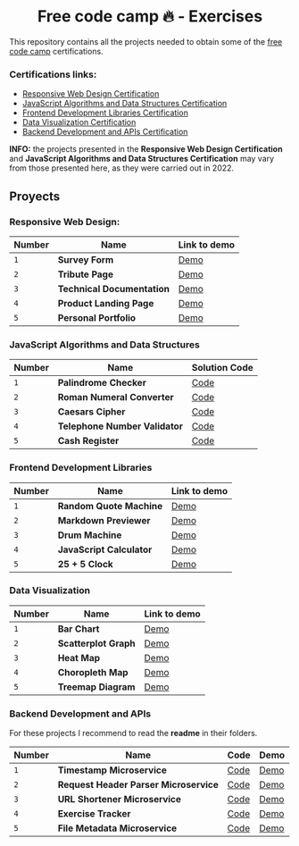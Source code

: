 <div align="center">

# Free code camp 🔥 - Exercises

</div>

This repository contains all the projects needed to obtain some of the [free code camp](https://www.freecodecamp.org/learn) certifications.

### Certifications links:

- [Responsive Web Design Certification](https://www.freecodecamp.org/certification/Puchinn/responsive-web-design)
- [JavaScript Algorithms and Data Structures Certification](https://www.freecodecamp.org/certification/Puchinn/javascript-algorithms-and-data-structures)
- [Frontend Development Libraries Certification](https://www.freecodecamp.org/certification/Puchinn/front-end-development-libraries)
- [Data Visualization Certification](https://www.freecodecamp.org/certification/Puchinn/data-visualization)
- [Backend Development and APIs Certification](https://www.freecodecamp.org/certification/Puchinn/back-end-development-and-apis)

**INFO:** the projects presented in the **Responsive Web Design Certification** and **JavaScript Algorithms and Data Structures Certification** may vary from those presented here, as they were carried out in 2022.

## Proyects

### Responsive Web Design:

| Number | Name                        | Link to demo                                         |
| ------ | --------------------------- | ---------------------------------------------------- |
| `1`    | **Survey Form**             | [Demo](https://fcc-survey-form.surge.sh/)            |
| `2`    | **Tribute Page**            | [Demo](https://2-fcc-tribute-page.surge.sh/)         |
| `3`    | **Technical Documentation** | [Demo](https://3-fcc-documentation-page.surge.sh/)   |
| `4`    | **Product Landing Page**    | [Demo](https://4-fcc-product-landing-page.surge.sh/) |
| `5`    | **Personal Portfolio**      | [Demo](https://5-fcc-personal-portfolio.surge.sh/)   |

### JavaScript Algorithms and Data Structures

| Number | Name                           | Solution Code                                                                               |
| ------ | ------------------------------ | ------------------------------------------------------------------------------------------- |
| `1`    | **Palindrome Checker**         | [Code](2-javascript-algorithms-data-structures-certification/1-palindrome-checker/)         |
| `2`    | **Roman Numeral Converter**    | [Code](2-javascript-algorithms-data-structures-certification/2-roman-numeral-converter/)    |
| `3`    | **Caesars Cipher**             | [Code](2-javascript-algorithms-data-structures-certification/3-caesars-cipher/)             |
| `4`    | **Telephone Number Validator** | [Code](2-javascript-algorithms-data-structures-certification/4-telephone-number-validator/) |
| `5`    | **Cash Register**              | [Code](2-javascript-algorithms-data-structures-certification/5-cash-register/)              |

### Frontend Development Libraries

| Number | Name                      | Link to demo                                          |
| ------ | ------------------------- | ----------------------------------------------------- |
| `1`    | **Random Quote Machine**  | [Demo](https://frameworks-proyecto1.surge.sh/)        |
| `2`    | **Markdown Previewer**    | [Demo](https://free-code-camp-ejercicios.vercel.app/) |
| `3`    | **Drum Machine**          | [Demo](https://frameworks-proyecto3.surge.sh/)        |
| `4`    | **JavaScript Calculator** | [Demo](https://frameworks-proyecto4.surge.sh/)        |
| `5`    | **25 + 5 Clock**          | [Demo](https://frameworks-proyecto5.surge.sh/)        |

### Data Visualization

| Number | Name                  | Link to demo                                               |
| ------ | --------------------- | ---------------------------------------------------------- |
| `1`    | **Bar Chart**         | [Demo](https://visualizacion-de-datos-proyecto1.surge.sh/) |
| `2`    | **Scatterplot Graph** | [Demo](https://visualizacion-de-datos-proyecto2.surge.sh/) |
| `3`    | **Heat Map**          | [Demo](https://visualizacion-de-datos-proyecto3.surge.sh/) |
| `4`    | **Choropleth Map**    | [Demo](https://visualizacion-de-datos-proyecto4.surge.sh/) |
| `5`    | **Treemap Diagram**   | [Demo](https://visualizacion-de-datos-proyecto5.surge.sh/) |

### Backend Development and APIs

For these projects I recommend to read the **readme** in their folders.

| Number | Name                                   | Code                                                                           | Demo                                                                 |
| ------ | -------------------------------------- | ------------------------------------------------------------------------------ | -------------------------------------------------------------------- |
| `1`    | **Timestamp Microservice**             | [Code](5-backend-development-apis-certification/1-timestamp-microservice/)     | [Demo](https://boilerplate-project-timestamp.sayagoo823.repl.co/)    |
| `2`    | **Request Header Parser Microservice** | [Code](5-backend-development-apis-certification/2-header-parser-microservice/) | [Demo](https://boilerplate-project-headerparser.sayagoo823.repl.co/) |
| `3`    | **URL Shortener Microservice**         | [Code](5-backend-development-apis-certification/3-url-shortener-microservice/) | [Demo](https://boilerplate-project-urlshortener.sayagoo823.repl.co/) |
| `4`    | **Exercise Tracker**                   | [Code](5-backend-development-apis-certification/4-exercise-tracker/)           | [Demo](https://exercise-tracker-freecodecamp.sayagoo823.repl.co/)    |
| `5`    | **File Metadata Microservice**         | [Code](5-backend-development-apis-certification/5-file-metadata-microservice/) | [Demo](https://boilerplate-project-filemetadata.sayagoo823.repl.co/) |
